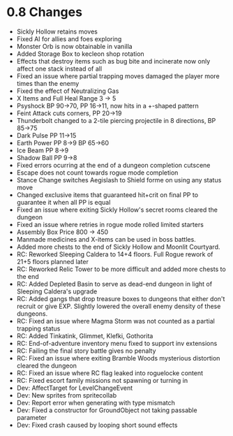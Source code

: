 # 0.8 Changes #

* Sickly Hollow retains moves
* Fixed AI for allies and foes exploring
* Monster Orb is now obtainable in vanilla
* Added Storage Box to kecleon shop rotation
* Effects that destroy items such as bug bite and incinerate now only affect one stack instead of all
* Fixed an issue where partial trapping moves damaged the player more times than the enemy
* Fixed the effect of Neutralizing Gas
* X Items and Full Heal Range 3 -> 5
* Psyshock BP 90->70, PP 16->11, now hits in a +-shaped pattern
* Feint Attack cuts corners, PP 20->19
* Thunderbolt changed to a 2-tile piercing projectile in 8 directions, BP 85->75
* Dark Pulse PP 11->15
* Earth Power PP 8->9 BP 65->60
* Ice Beam PP 8->9
* Shadow Ball PP 9->8
* Fixed errors ocurring at the end of a dungeon completion cutscene
* Escape does not count towards rogue mode completion
* Stance Change switches Aegislash to Shield forme on using any status move
* Changed exclusive items that guaranteed hit+crit on final PP to guarantee it when all PP is equal
* Fixed an issue where exiting Sickly Hollow's secret rooms cleared the dungeon
* Fixed an issue where retries in rogue mode rolled limited starters
* Assembly Box Price 800 -> 450
* Manmade medicines and X-items can be used in boss battles.
* Added more chests to the end of Sickly Hollow and Moonlit Courtyard.
* RC: Reworked Sleeping Caldera to 14+4 floors. Full Rogue rework of 21+5 floors planned later
* RC: Reworked Relic Tower to be more difficult and added more chests to the end
* RC: Added Depleted Basin to serve as dead-end dungeon in light of Sleeping Caldera's upgrade
* RC: Added gangs that drop treasure boxes to dungeons that either don't recruit or give EXP.  Slightly lowered the overall enemy density of these dungeons.
* RC: Fixed an issue where Magma Storm was not counted as a partial trapping status
* RC: Added Tinkatink, Glimmet, Klefki, Gothorita
* RC: End-of-adventure inventory menu fixed to support inv extensions
* RC: Failing the final story battle gives no penalty
* RC: Fixed an issue where exiting Bramble Woods mysterious distortion cleared the dungeon
* RC: Fixed an issue where RC flag leaked into roguelocke content
* RC: Fixed escort family missions not spawning or turning in
* Dev: AffectTarget for LevelChangeEvent
* Dev: New sprites from spritecollab
* Dev: Report error when generating with type mismatch
* Dev: Fixed a constructor for GroundObject not taking passable parameter
* Dev: Fixed crash caused by looping short sound effects